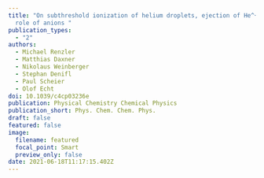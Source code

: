 ```yaml
---
title: "On subthreshold ionization of helium droplets, ejection of He^+, and the
  role of anions "
publication_types:
  - "2"
authors:
  - Michael Renzler
  - Matthias Daxner
  - Nikolaus Weinberger
  - Stephan Denifl
  - Paul Scheier
  - Olof Echt
doi: 10.1039/c4cp03236e
publication: Physical Chemistry Chemical Physics
publication_short: Phys. Chem. Chem. Phys.
draft: false
featured: false
image:
  filename: featured
  focal_point: Smart
  preview_only: false
date: 2021-06-18T11:17:15.402Z
---
```


